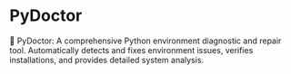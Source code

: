 # PyDoctor
🔧 PyDoctor: A comprehensive Python environment diagnostic and repair tool. Automatically detects and fixes environment issues, verifies installations, and provides detailed system analysis.
